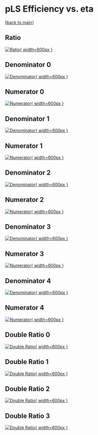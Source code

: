 # pLS Efficiency vs. eta

[[back to main](./)]



## Ratio

[![Ratio](../mtv/var/pLS_xtr_11_0_eff_eta.png){ width=600px }](../mtv/var/pLS_xtr_11_0_eff_eta.pdf)

## Denominator 0

[![Denominator](../mtv/den/pLS_xtr_11_0_eff_eta_den0.png){ width=600px }](../mtv/den/pLS_xtr_11_0_eff_eta_den0.pdf)

## Numerator 0

[![Numerator](../mtv/num/pLS_xtr_11_0_eff_eta_num0.png){ width=600px }](../mtv/num/pLS_xtr_11_0_eff_eta_num0.pdf)

## Denominator 1

[![Denominator](../mtv/den/pLS_xtr_11_0_eff_eta_den1.png){ width=600px }](../mtv/den/pLS_xtr_11_0_eff_eta_den1.pdf)

## Numerator 1

[![Numerator](../mtv/num/pLS_xtr_11_0_eff_eta_num1.png){ width=600px }](../mtv/num/pLS_xtr_11_0_eff_eta_num1.pdf)

## Denominator 2

[![Denominator](../mtv/den/pLS_xtr_11_0_eff_eta_den2.png){ width=600px }](../mtv/den/pLS_xtr_11_0_eff_eta_den2.pdf)

## Numerator 2

[![Numerator](../mtv/num/pLS_xtr_11_0_eff_eta_num2.png){ width=600px }](../mtv/num/pLS_xtr_11_0_eff_eta_num2.pdf)

## Denominator 3

[![Denominator](../mtv/den/pLS_xtr_11_0_eff_eta_den3.png){ width=600px }](../mtv/den/pLS_xtr_11_0_eff_eta_den3.pdf)

## Numerator 3

[![Numerator](../mtv/num/pLS_xtr_11_0_eff_eta_num3.png){ width=600px }](../mtv/num/pLS_xtr_11_0_eff_eta_num3.pdf)

## Denominator 4

[![Denominator](../mtv/den/pLS_xtr_11_0_eff_eta_den4.png){ width=600px }](../mtv/den/pLS_xtr_11_0_eff_eta_den4.pdf)

## Numerator 4

[![Numerator](../mtv/num/pLS_xtr_11_0_eff_eta_num4.png){ width=600px }](../mtv/num/pLS_xtr_11_0_eff_eta_num4.pdf)

## Double Ratio 0

[![Double Ratio](../mtv/ratio/pLS_xtr_11_0_eff_eta_ratio0.png){ width=600px }](../mtv/ratio/pLS_xtr_11_0_eff_eta_ratio0.pdf)

## Double Ratio 1

[![Double Ratio](../mtv/ratio/pLS_xtr_11_0_eff_eta_ratio1.png){ width=600px }](../mtv/ratio/pLS_xtr_11_0_eff_eta_ratio1.pdf)

## Double Ratio 2

[![Double Ratio](../mtv/ratio/pLS_xtr_11_0_eff_eta_ratio2.png){ width=600px }](../mtv/ratio/pLS_xtr_11_0_eff_eta_ratio2.pdf)

## Double Ratio 3

[![Double Ratio](../mtv/ratio/pLS_xtr_11_0_eff_eta_ratio3.png){ width=600px }](../mtv/ratio/pLS_xtr_11_0_eff_eta_ratio3.pdf)

